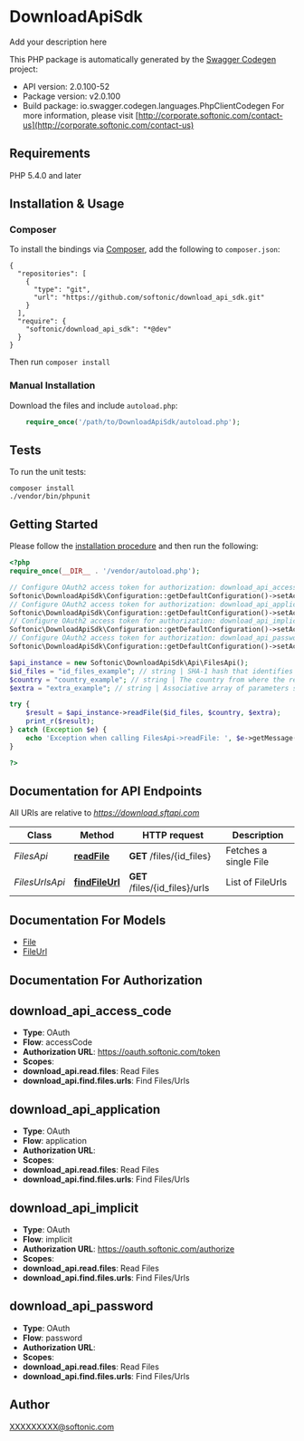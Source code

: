 # DownloadApiSdk
Add your description here

This PHP package is automatically generated by the [Swagger Codegen](https://github.com/swagger-api/swagger-codegen) project:

- API version: 2.0.100-52
- Package version: v2.0.100
- Build package: io.swagger.codegen.languages.PhpClientCodegen
For more information, please visit [http://corporate.softonic.com/contact-us](http://corporate.softonic.com/contact-us)

## Requirements

PHP 5.4.0 and later

## Installation & Usage
### Composer

To install the bindings via [Composer](http://getcomposer.org/), add the following to `composer.json`:

```
{
  "repositories": [
    {
      "type": "git",
      "url": "https://github.com/softonic/download_api_sdk.git"
    }
  ],
  "require": {
    "softonic/download_api_sdk": "*@dev"
  }
}
```

Then run `composer install`

### Manual Installation

Download the files and include `autoload.php`:

```php
    require_once('/path/to/DownloadApiSdk/autoload.php');
```

## Tests

To run the unit tests:

```
composer install
./vendor/bin/phpunit
```

## Getting Started

Please follow the [installation procedure](#installation--usage) and then run the following:

```php
<?php
require_once(__DIR__ . '/vendor/autoload.php');

// Configure OAuth2 access token for authorization: download_api_access_code
Softonic\DownloadApiSdk\Configuration::getDefaultConfiguration()->setAccessToken('YOUR_ACCESS_TOKEN');
// Configure OAuth2 access token for authorization: download_api_application
Softonic\DownloadApiSdk\Configuration::getDefaultConfiguration()->setAccessToken('YOUR_ACCESS_TOKEN');
// Configure OAuth2 access token for authorization: download_api_implicit
Softonic\DownloadApiSdk\Configuration::getDefaultConfiguration()->setAccessToken('YOUR_ACCESS_TOKEN');
// Configure OAuth2 access token for authorization: download_api_password
Softonic\DownloadApiSdk\Configuration::getDefaultConfiguration()->setAccessToken('YOUR_ACCESS_TOKEN');

$api_instance = new Softonic\DownloadApiSdk\Api\FilesApi();
$id_files = "id_files_example"; // string | SHA-1 hash that identifies a file
$country = "country_example"; // string | The country from where the request is being done, used to sort download URL list
$extra = "extra_example"; // string | Associative array of parameters serialized and encoded in base64

try {
    $result = $api_instance->readFile($id_files, $country, $extra);
    print_r($result);
} catch (Exception $e) {
    echo 'Exception when calling FilesApi->readFile: ', $e->getMessage(), PHP_EOL;
}

?>
```

## Documentation for API Endpoints

All URIs are relative to *https://download.sftapi.com*

Class | Method | HTTP request | Description
------------ | ------------- | ------------- | -------------
*FilesApi* | [**readFile**](docs/Api/FilesApi.md#readfile) | **GET** /files/{id_files} | Fetches a single File
*FilesUrlsApi* | [**findFileUrl**](docs/Api/FilesUrlsApi.md#findfileurl) | **GET** /files/{id_files}/urls | List of FileUrls


## Documentation For Models

 - [File](docs/Model/File.md)
 - [FileUrl](docs/Model/FileUrl.md)


## Documentation For Authorization


## download_api_access_code

- **Type**: OAuth
- **Flow**: accessCode
- **Authorization URL**: https://oauth.softonic.com/token
- **Scopes**: 
 - **download_api.read.files**: Read Files
 - **download_api.find.files.urls**: Find Files/Urls

## download_api_application

- **Type**: OAuth
- **Flow**: application
- **Authorization URL**: 
- **Scopes**: 
 - **download_api.read.files**: Read Files
 - **download_api.find.files.urls**: Find Files/Urls

## download_api_implicit

- **Type**: OAuth
- **Flow**: implicit
- **Authorization URL**: https://oauth.softonic.com/authorize
- **Scopes**: 
 - **download_api.read.files**: Read Files
 - **download_api.find.files.urls**: Find Files/Urls

## download_api_password

- **Type**: OAuth
- **Flow**: password
- **Authorization URL**: 
- **Scopes**: 
 - **download_api.read.files**: Read Files
 - **download_api.find.files.urls**: Find Files/Urls


## Author

XXXXXXXXX@softonic.com


